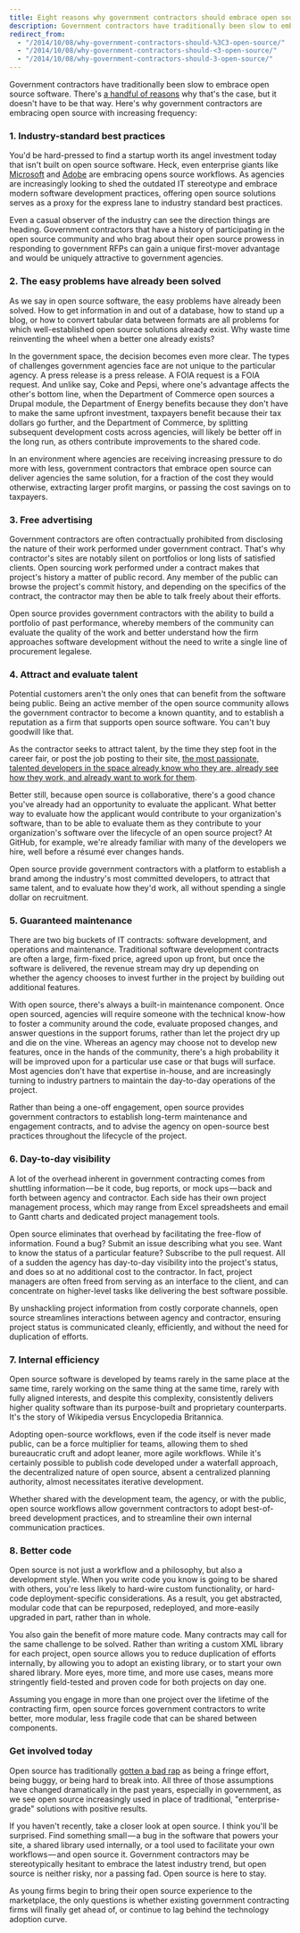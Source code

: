 ```yaml
---
title: Eight reasons why government contractors should embrace open source software
description: Government contractors have traditionally been slow to embrace open source software. Here's why government contractors are embracing open source with increasing frequency.
redirect_from:
  - "/2014/10/08/why-government-contractors-should-%3C3-open-source/"
  - "/2014/10/08/why-government-contractors-should-<3-open-source/"
  - "/2014/10/08/why-government-contractors-should-3-open-source/"
---
```


Government contractors have traditionally been slow to embrace open source software. There's [a handful of reasons](https://ben.balter.com/2014/08/03/why-isnt-all-government-software-open-source/) why that's the case, but it doesn't have to be that way. Here's why government contractors are embracing open source with increasing frequency:

### 1. Industry-standard best practices

You'd be hard-pressed to find a startup worth its angel investment today that isn't built on open source software. Heck, even enterprise giants like [Microsoft](https://github.com/Microsoft) and [Adobe](https://adobe.github.io/) are embracing opens source workflows. As agencies are increasingly looking to shed the outdated IT stereotype and embrace modern software development practices, offering open source solutions serves as a proxy for the express lane to industry standard best practices.

Even a casual observer of the industry can see the direction things are heading. Government contractors that have a history of participating in the open source community and who brag about their open source prowess in responding to government RFPs can gain a unique first-mover advantage and would be uniquely attractive to government agencies.

### 2. The easy problems have already been solved

As we say in open source software, the easy problems have already been solved. How to get information in and out of a database, how to stand up a blog, or how to convert tabular data between formats are all problems for which well-established open source solutions already exist. Why waste time reinventing the wheel when a better one already exists?

In the government space, the decision becomes even more clear. The types of challenges government agencies face are not unique to the particular agency. A press release is a press release. A FOIA request is a FOIA request. And unlike say, Coke and Pepsi, where one's advantage affects the other's bottom line, when the Department of Commerce open sources a Drupal module, the Department of Energy benefits because they don't have to make the same upfront investment, taxpayers benefit because their tax dollars go further, and the Department of Commerce, by splitting subsequent development costs across agencies, will likely be better off in the long run, as others contribute improvements to the shared code.

In an environment where agencies are receiving increasing pressure to do more with less, government contractors that embrace open source can deliver agencies the same solution, for a fraction of the cost they would otherwise, extracting larger profit margins, or passing the cost savings on to taxpayers.

### 3. Free advertising

Government contractors are often contractually prohibited from disclosing the nature of their work performed under government contract. That's why contractor's sites are notably silent on portfolios or long lists of satisfied clients. Open sourcing work performed under a contract makes that project's history a matter of public record. Any member of the public can browse the project's commit history, and depending on the specifics of the contract, the contractor may then be able to talk freely about their efforts.

Open source provides government contractors with the ability to build a portfolio of past performance, whereby members of the community can evaluate the quality of the work and better understand how the firm approaches software development without the need to write a single line of procurement legalese.

### 4. Attract and evaluate talent

Potential customers aren't the only ones that can benefit from the software being public. Being an active member of the open source community allows the government contractor to become a known quantity, and to establish a reputation as a firm that supports open source software. You can't buy goodwill like that.

As the contractor seeks to attract talent, by the time they step foot in the career fair, or post the job posting to their site, [the most passionate, talented developers in the space already know who they are, already see how they work, and already want to work for them](http://tom.preston-werner.com/2011/11/22/open-source-everything.html).

Better still, because open source is collaborative, there's a good chance you've already had an opportunity to evaluate the applicant. What better way to evaluate how the applicant would contribute to your organization's software, than to be able to evaluate them as they contribute to your organization's software over the lifecycle of an open source project? At GitHub, for example, we're already familiar with many of the developers we hire, well before a résumé ever changes hands.

Open source provide government contractors with a platform to establish a brand among the industry's most committed developers, to attract that same talent, and to evaluate how they'd work, all without spending a single dollar on recruitment.

### 5. Guaranteed maintenance

There are two big buckets of IT contracts: software development, and operations and maintenance. Traditional software development contracts are often a large, firm-fixed price, agreed upon up front, but once the software is delivered, the revenue stream may dry up depending on whether the agency chooses to invest further in the project by building out additional features.

With open source, there's always a built-in maintenance component. Once open sourced, agencies will require someone with the technical know-how to foster a community around the code, evaluate proposed changes, and answer questions in the support forums, rather than let the project dry up and die on the vine. Whereas an agency may choose not to develop new features, once in the hands of the community, there's a high probability it will be improved upon for a particular use case or that bugs will surface. Most agencies don't have that expertise in-house, and are increasingly turning to industry partners to maintain the day-to-day operations of the project.

Rather than being a one-off engagement, open source provides government contractors to establish long-term maintenance and engagement contracts, and to advise the agency on open-source best practices throughout the lifecycle of the project.

### 6. Day-to-day visibility

A lot of the overhead inherent in government contracting comes from shuttling information — be it code, bug reports, or mock ups — back and forth between agency and contractor. Each side has their own project management process, which may range from Excel spreadsheets and email to Gantt charts and dedicated project management tools.

Open source eliminates that overhead by facilitating the free-flow of information. Found a bug? Submit an issue describing what you see. Want to know the status of a particular feature? Subscribe to the pull request. All of a sudden the agency has day-to-day visibility into the project's status, and does so at no additional cost to the contractor. In fact, project managers are often freed from serving as an interface to the client, and can concentrate on higher-level tasks like delivering the best software possible.

By unshackling project information from costly corporate channels, open source streamlines interactions between agency and contractor, ensuring project status is communicated cleanly, efficiently, and without the need for duplication of efforts.

### 7. Internal efficiency

Open source software is developed by teams rarely in the same place at the same time, rarely working on the same thing at the same time, rarely with fully aligned interests, and despite this complexity, consistently delivers higher quality software than its purpose-built and proprietary counterparts. It's the story of Wikipedia versus Encyclopedia Britannica.

Adopting open-source workflows, even if the code itself is never made public, can be a force multiplier for teams, allowing them to shed bureaucratic cruft and adopt leaner, more agile workflows. While it's certainly possible to publish code developed under a waterfall approach, the decentralized nature of open source, absent a centralized planning authority, almost necessitates iterative development.

Whether shared with the development team, the agency, or with the public, open source workflows allow government contractors to adopt best-of-breed development practices, and to streamline their own internal communication practices.

### 8. Better code

Open source is not just a workflow and a philosophy, but also a development style. When you write code you know is going to be shared with others, you're less likely to hard-wire custom functionality, or hard-code deployment-specific considerations. As a result, you get abstracted, modular code that can be repurposed, redeployed, and more-easily upgraded in part, rather than in whole.

You also gain the benefit of more mature code. Many contracts may call for the same challenge to be solved. Rather than writing a custom XML library for each project, open source allows you to reduce duplication of efforts internally, by allowing you to adopt an existing library, or to start your own shared library. More eyes, more time, and more use cases, means more stringently field-tested and proven code for both projects on day one.

Assuming you engage in more than one project over the lifetime of the contracting firm, open source forces government contractors to write better, more modular, less fragile code that can be shared between components.

### Get involved today

Open source has traditionally [gotten a bad rap](https://ben.balter.com/2014/09/22/open-source-is-not-insecure/) as being a fringe effort, being buggy, or being hard to break into. All three of those assumptions have changed dramatically in the past years, especially in government, as we see open source increasingly used in place of traditional, "enterprise-grade" solutions with positive results.

If you haven't recently, take a closer look at open source. I think you'll be surprised. Find something small — a bug in the software that powers your site, a shared library used internally, or a tool used to facilitate your own workflows — and open source it. Government contractors may be stereotypically hesitant to embrace the latest industry trend, but open source is neither risky, nor a passing fad. Open source is here to stay.

As young firms begin to bring their open source experience to the marketplace, the only questions is whether existing government contracting firms will finally get ahead of, or continue to lag behind the technology adoption curve.
